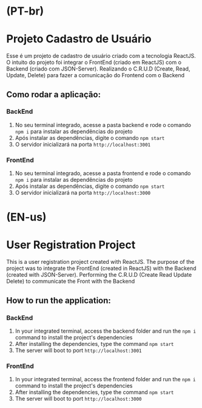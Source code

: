(PT-br)
=======
Projeto Cadastro de Usuário
============================

Esse é um projeto de cadastro de usuário criado com a tecnologia ReactJS. O intuito do projeto foi integrar o FrontEnd (criado em ReactJS) com o Backend (criado com JSON-Server). Realizando o C.R.U.D (Create, Read, Update, Delete) para fazer a comunicação do Frontend com o Backend

Como rodar a aplicação:
-----------------------

### BackEnd

1.  No seu terminal integrado, acesse a pasta backend e rode o comando `npm i` para instalar as dependências do projeto
2.  Após instalar as dependências, digite o comando `npm start`
3.  O servidor inicializará na porta `http://localhost:3001`

### FrontEnd

1.  No seu terminal integrado, acesse a pasta frontend e rode o comando `npm i` para instalar as dependências do projeto
2.  Após instalar as dependências, digite o comando `npm start`
3.  O servidor inicializará na porta `http://localhost:3000`

(EN-us)
=======
User Registration Project
==================================

This is a user registration project created with ReactJS. The purpose of the project was to integrate the FrontEnd (created in ReactJS) with the Backend (created with JSON-Server). Performing the C.R.U.D (Create Read Update Delete) to communicate the Front with the Backend

How to run the application:
-----------------------

### BackEnd

1. In your integrated terminal, access the backend folder and run the `npm i` command to install the project's dependencies
2. After installing the dependencies, type the command `npm start`
3. The server will boot to port `http://localhost:3001`

### FrontEnd

1. In your integrated terminal, access the frontend folder and run the `npm i` command to install the project's dependencies
2. After installing the dependencies, type the command `npm start`
3. The server will boot to port `http://localhost:3000`
